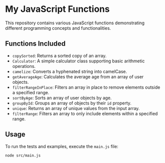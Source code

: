 # My JavaScript Functions

This repository contains various JavaScript functions demonstrating different programming concepts and functionalities.

## Functions Included

- `copySorted`: Returns a sorted copy of an array.
- `Calculator`: A simple calculator class supporting basic arithmetic operations.
- `camelize`: Converts a hyphenated string into camelCase.
- `getAverageAge`: Calculates the average age from an array of user objects.
- `filterRangeInPlace`: Filters an array in place to remove elements outside a specified range.
- `sortByAge`: Sorts an array of user objects by age.
- `groupById`: Groups an array of objects by their `id` property.
- `unique`: Returns an array of unique values from the input array.
- `filterRange`: Filters an array to only include elements within a specified range.

## Usage

To run the tests and examples, execute the `main.js` file:

```bash
node src/main.js
